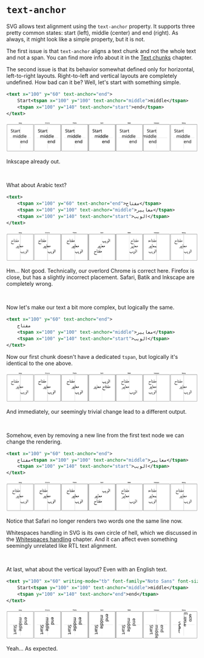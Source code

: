# `text-anchor`

SVG allows text alignment using the `text-anchor` property.
It supports three pretty common states:
start (left), middle (center) and end (right).
As always, it might look like a simple property, but it is not.

The first issue is that `text-anchor` aligns a text chunk and not the whole text
and not a span. You can find more info about it
in the [Text chunks](./chunks.md) chapter.

The second issue is that its behavior somewhat defined only for horizontal,
left-to-right layouts.
Right-to-left and vertical layouts are completely undefined.
How bad can it be? Well, let's start with something simple.

```xml
<text x="100" y="60" text-anchor="end">
    Start<tspan x="100" y="100" text-anchor="middle">middle</tspan>
    <tspan x="100" y="140" text-anchor="start">end</tspan>
</text>
```

![](../images/text-anchor-english.png)

Inkscape already out.

<br>

What about Arabic text?

```xml
<text>
    <tspan x="100" y="60" text-anchor="end">مفتاح</tspan>
    <tspan x="100" y="100" text-anchor="middle">معايير</tspan>
    <tspan x="100" y="140" text-anchor="start">الويب</tspan>
</text>
```

![](../images/text-anchor-arabic-1.png)

Hm... Not good. Technically, our overlord Chrome is correct here.
Firefox is close, but has a slightly incorrect placement.
Safari, Batik and Inkscape are completely wrong.

<br>

Now let's make our text a bit more complex, but logically the same.

```xml
<text x="100" y="60" text-anchor="end">
    مفتاح
    <tspan x="100" y="100" text-anchor="middle">معايير</tspan>
    <tspan x="100" y="140" text-anchor="start">الويب</tspan>
</text>
```

Now our first chunk doesn't have a dedicated `tspan`, but logically it's identical to the one above.

![](../images/text-anchor-arabic-2.png)

And immediately, our seemingly trivial change lead to a different output.

<br>

Somehow, even by removing a new line from the first text node we can change the rendering.

```xml
<text x="100" y="60" text-anchor="end">
    مفتاح<tspan x="100" y="100" text-anchor="middle">معايير</tspan>
    <tspan x="100" y="140" text-anchor="start">الويب</tspan>
</text>
```

![](../images/text-anchor-arabic-3.png)

Notice that Safari no longer renders two words one the same line now.

Whitespaces handling in SVG is its own circle of hell, which we discussed in
the [Whitespaces handling](./whitespaces.md) chapter. And it can affect even
something seemingly unrelated like RTL text alignment.

<br>

At last, what about the vertical layout? Even with an English text.

```xml
<text y="100" x="60" writing-mode="tb" font-family="Noto Sans" font-size="32">
    Start<tspan y="100" x="100" text-anchor="middle">middle</tspan>
    <tspan y="100" x="140" text-anchor="end">end</tspan>
</text>
```

![](../images/text-anchor-vertical.png)

Yeah... As expected.

